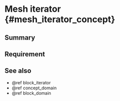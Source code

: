 Mesh iterator {#mesh_iterator_concept}
==================================================
## Summary

## Requirement


## See also
- @ref block_iterator
- @ref concept_domain
- @ref block_domain
